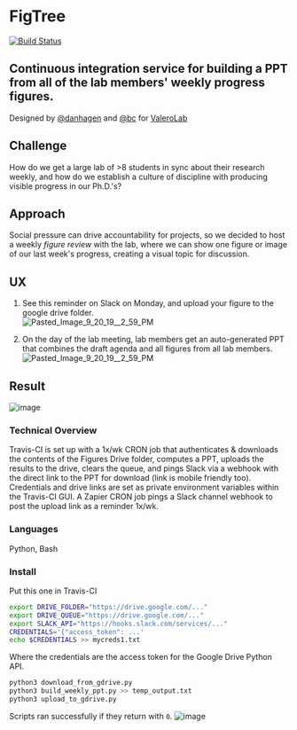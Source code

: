 # FigTree
[![Build Status](https://travis-ci.org/usc-bbdl/figtree.svg?branch=master)](https://travis-ci.org/usc-bbdl/figtree)
## Continuous integration service for building a PPT from all of the lab members' weekly progress figures.

Designed by [@danhagen](https://www.github.com/danhagen) and [@bc](https://www.github.com/bc) for [ValeroLab](https://valerolab.org)

## Challenge
How do we get a large lab of >8 students in sync about their research weekly, and how do we establish a culture of discipline with producing visible progress in our Ph.D.'s?

## Approach
Social pressure can drive accountability for projects, so we decided to host a weekly *figure review* with the lab, where we can show one figure or image of our last week's progress, creating a visual topic for discussion.

## UX
1. See this reminder on Slack on Monday, and upload your figure to the google drive folder.  
![Pasted_Image_9_20_19__2_59_PM](https://user-images.githubusercontent.com/13772726/65361109-31a66f80-dbb7-11e9-8448-13ff03223125.png)

2. On the day of the lab meeting, lab members get an auto-generated PPT that combines the draft agenda and all figures from all lab members.  
![Pasted_Image_9_20_19__2_59_PM](https://user-images.githubusercontent.com/13772726/65361120-38cd7d80-dbb7-11e9-96a3-1637b6a4f8b9.png)

## Result  
![image](https://user-images.githubusercontent.com/13772726/65361205-91047f80-dbb7-11e9-85a7-20901d868750.png)

### Technical Overview
Travis-CI is set up with a 1x/wk CRON job that authenticates & downloads the contents of the Figures Drive folder, computes a PPT, uploads the results to the drive, clears the queue, and pings Slack via a webhook with the direct link to the PPT for download (link is mobile friendly too). Credentials and drive links are set as private environment variables within the Travis-CI GUI. A Zapier CRON job pings a Slack channel webhook to post the upload link as a reminder 1x/wk.

### Languages
Python, Bash

### Install
Put this one in Travis-CI
```bash
export DRIVE_FOLDER="https://drive.google.com/..."
export DRIVE_QUEUE="https://drive.google.com/..."
export SLACK_API="https://hooks.slack.com/services/..."
CREDENTIALS='{"access_token": ...'
echo $CREDENTIALS >> mycreds1.txt 
```
Where the credentials are the access token for the Google Drive Python API.

```bash
python3 download_from_gdrive.py
python3 build_weekly_ppt.py >> temp_output.txt
python3 upload_to_gdrive.py
```
Scripts ran successfully if they return with `0`.
![image](https://user-images.githubusercontent.com/13772726/65361427-53ecbd00-dbb8-11e9-9e23-b6d459157006.png)

